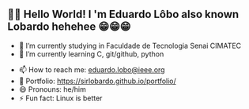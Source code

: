 ## 👋👋 Hello World! I 'm Eduardo Lôbo also known Lobardo hehehee 😁😁😁

<!--
**sirlobardo/sirlobardo** is a ✨ _special_ ✨ repository because its `README.md` (this file) appears on your GitHub profile.

Here are some ideas to get you started:
-->
- 🔭 I’m currently studying in Faculdade de Tecnologia Senai CIMATEC
- 🌱 I’m currently learning C, git/github, python
<!--- 💬 Ask me about ...-->
- 📫 How to reach me: eduardo.lobo@ieee.org
- 📓 Portfolio: https://sirlobardo.github.io/portfolio/
- 😄 Pronouns: he/him
- ⚡ Fun fact: Linux is better


